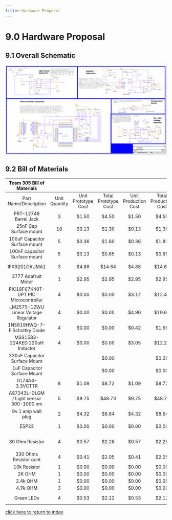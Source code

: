 ```yaml
---
title: Hardware Proposal
---
```


# 9.0 Hardware Proposal
## 9.1 Overall Schematic
![Figure 9A. Hardware Schechmatic](/photos/Team305Schem-1.png "Hardware Schematic")

## 9.2 Bill of Materials

|        Team 305 Bill of Materials       |               |                     |                      |                      |                       |                              |                        |             |                |          |                                    |           |              |            |         |                                 |
|:---------------------------------------:|:-------------:|:-------------------:|:--------------------:|:--------------------:|:---------------------:|:----------------------------:|:----------------------:|:-----------:|:--------------:|:--------:|:----------------------------------:|:---------:|:------------:|:----------:|:-------:|:-------------------------------:|
| Part Name/Description                   | Unit Quantity | Unit Prototype Cost | Total Prototype Cost | Unit Production Cost | Total Production Cost | Manufacturer                 | Manufacturer Part #    | Vendor Link | Datasheet Link | Supplier | Supplier Part #                    | # Ordered | Date Ordered | # Received | Surplus | Schematic Reference Designators |
| PRT-12748 Barrel Jack                   |             3 |               $1.50 |                $4.50 |                $1.50 |                 $4.50 | SparkFun                     | 474-PRT-12748          | Link Here   | N/A            | Mouser   | PRT-12748                          |         5 |    2/26/2023 |          5 |       2 | J13, J31                        |
| 25nF Cap Surface mount                  |            10 |               $0.13 |                $1.30 |                $0.13 |                 $1.30 | KEMET                        | CRCW080510K0JNEB       | Link Here   | Link Here      | Mouser   | 80-C0805C203K3GACTU                |         5 |    2/26/2023 |          3 |      -7 | C3,C4                           |
| 100uF Capacitor Surface mount           |             5 |               $0.36 |                $1.80 |                $0.36 |                 $1.81 | KEMET                        | C1210C107M8PAC7210     | Link Here   | Link Here      | Mouser   | 80-C1210C107M8P7210                |        10 |    2/26/2023 |            |      -5 | C2,C5                           |
| 100nF capacitor Surface mount           |             5 |               $0.13 |                $0.65 |                $0.13 |                 $0.65 | KEMET                        | C0805C104K5RAC7411     | Link Here   | Link Here      | Mouser   | 80-C0805C104K5RACLR                |         5 |    2/26/2023 |            |      -5 | C8                              |
| IFX9201GAUMA1                           |             3 |               $4.88 |               $14.64 |                $4.88 |                $14.64 | NTE Electronics              | IFX9201SGAUMA1         | Link Here   | Link Here      | Mouser   | 726-IFX9201SGAUMA1                 |         3 |    2/26/2023 |          5 |       2 | U1                              |
| 3777 Adafruit Motor                     |             1 |               $2.95 |                $2.95 |                $2.95 |                 $2.95 | Adafruit                     |                  3,777 | Link Here   | N/A            | Mouser   | 485-3777                           |         5 |    2/26/2023 |          5 |       4 | N/A                             |
| PIC18F67K40T-I/PT PIC Microcontroller   |             4 |               $0.00 |                $0.00 |                $3.12 |                $12.48 | Microchip Technology / Atmel | PIC18F67K40T-I/PT      | Link Here   | Link Here      | Mouser   | 579-PIC18F67K40TI/PT               |         0 |    2/26/2023 |          0 |      -4 | U3                              |
| LM2575-12WU Linear Voltage Regulator    |             4 |               $0.00 |                $0.00 |                $4.90 |                $19.60 | Microchip Technology         | LM2575S-3.3/NOPB       | Link Here   | Link Here      | Mouser   | 926-LM2575S-3.3/NOPB               |         0 |    2/26/2023 |          0 |      -4 | U2                              |
| 1N5819HWQ-7-F Schottky Diode            |             4 |               $0.00 |                $0.00 |                $0.42 |                 $1.68 | Diodes Incorporated          | 1N5819HWQ-7-F          | Link Here   | Link Here      | Mouser   | 621-1N5819HWQ-7-F                  |         0 |    2/26/2023 |          0 |      -4 | D1, D6,D7, D8, D9               |
| MSS1583-224KED 220uH Inductor           |             4 |               $0.00 |                $0.00 |                $3.05 |                $12.20 | Coilcraft                    | MSS1583-224KED         | Link Here   | Link Here      | Mouser   | 994-MSS1583-224KED                 |         0 |    2/26/2023 |          0 |      -4 | L1                              |
| 330uF Capacitor Surface Mount           |               |                     |                $0.00 |                      |                 $0.00 | Peralta                      | C0805C334J3RECAUTO7210 | Link Here   | N/A            | Peralta  | N/A                                | N/A       |    2/26/2023 | N/A        |       0 | C6                              |
| .1uF Capacitor Surface Mount            |               |                     |                $0.00 |                      |                 $0.00 | Peralta                      | C0805C104K5RAC7411     | Link Here   | N/A            | Peralta  | N/A                                | N/A       |    2/26/2023 | N/A        |       0 | C7                              |
| TC74A4-3.3VCTTR                         |             8 |               $1.09 |                $8.72 |                $1.09 |                 $8.72 | Micro Technology             | TC74A4-3.3VCTTR        | Link Here   | Link Here      | Digi-Key | TC74A4-3.3VCTCT-ND - Cut Tape (CT) |         8 |    2/26/2023 |          0 |      -8 | UMA1                            |
| AS7343L-DLGM / Light sensor 300-1000 nm |             5 |               $9.75 |               $48.73 |                $9.75 |                $48.73 | OSRAM                        | -                      | Link Here   | Link Here      | DIGIKEY  | 961-AS7343L-DLGMTR-ND              |           |    2/26/2023 |          0 |         | U5                              |
| 9v 1 amp wall plug                      |             2 |               $4.32 |                $8.64 |                $4.32 |                 $8.64 | Aclorol                      | B09YRGM86T             | Link Here   | N/A            | Amazon   | N/A                                |         2 |    2/26/2023 |          0 |      -2 | N/A                             |
| ESP32                                   |             1 |               $0.00 |                $0.00 |                $0.00 |                 $0.00 | Espressif Systems            | ESP 32                 | N/A         | Link Here      | Peralta  | N/A                                |         4 |    2/26/2023 |          4 |       3 | U4                              |
| 30 Ohm Resistor                         |             4 |               $0.57 |                $2.28 |                $0.57 |                 $2.28 | TE Connectivity / Holsworthy | 1-2176238-0            | Link Here   |                | Mouser   | 279-1-2176238-0                    |           |    2/26/2023 |          4 |       0 | R11,R14                         |
| 330 Ohms Resistor ount                  |             4 |               $0.41 |                $2.05 |                $0.41 |                 $2.05 | Panasonic                    | ERA-6AED331V           | Link Here   | Link Here      | Mouser   | 667-ERA-6AED331V                   |         5 |    2/26/2023 |          5 |       3 | R12,R13                         |
| 10k Resistor                            |             1 |               $0.00 |                $0.00 |                $0.00 |                 $0.00 | Peralta                      | N/A                    | N/A         | N/A            | N/A      | N/A                                | N/A       |    2/26/2023 | N/A        |       0 | R3                              |
| 2K OHM                                  |             1 |               $0.00 |                $0.00 |                $0.00 |                 $0.00 | Peralta                      | N/A                    | N/A         | N/A            | N/A      | N/A                                | N/A       | 2/26/2023    | N/A        |       0 | R4                              |
| 2.4k OHM                                |             1 |               $0.00 |                $0.00 |                $0.00 |                 $0.00 | Peralta                      | N/A                    | N/A         | N/A            | N/A      | N/A                                | N/A       | 2/26/2023    | N/A        |       0 | R5                              |
| 4.7k OHM                                |             3 |               $0.00 |                $0.00 |                $0.00 |                 $0.00 | Peralta                      | N/A                    | N/A         | N/A            | N/A      | N/A                                | N/A       | 2/26/2023    | N/A        |       0 | R9,R10,R15                      |
| Green LEDs                              |             4 |               $0.53 |                $2.12 |                $0.53 |                 $2.12 | Kingbright                   | APT2012ZGCK            | Link Here   | Link Here      | Mouser   | 604-APT2012ZGCK                    | N/A       | 2/26/2023    | N/A        |       0 | D2,D3,D4,D5                     |




[click here to return to index](/index)
